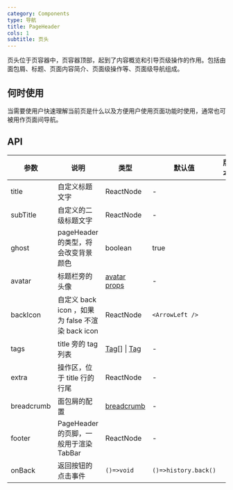 ```yaml
---
category: Components
type: 导航
title: PageHeader
cols: 1
subtitle: 页头
---
```


页头位于页容器中，页容器顶部，起到了内容概览和引导页级操作的作用。包括由面包屑、标题、页面内容简介、页面级操作等、页面级导航组成。

## 何时使用

当需要使用户快速理解当前页是什么以及方便用户使用页面功能时使用，通常也可被用作页面间导航。

## API

| 参数 | 说明 | 类型 | 默认值 | 版本 |
| --- | --- | --- | --- | --- |
| title | 自定义标题文字 | ReactNode | - |  |
| subTitle | 自定义的二级标题文字 | ReactNode | - |  |
| ghost | pageHeader 的类型，将会改变背景颜色 | boolean | true |  |
| avatar | 标题栏旁的头像 | [avatar props](/components/avatar/) | - |  |
| backIcon | 自定义 back icon ，如果为 false 不渲染 back icon | ReactNode | `<ArrowLeft />` |  |
| tags | title 旁的 tag 列表 | [Tag](https://ant.design/components/tag-cn/)[] \| [Tag](https://ant.design/components/tag-cn/) | - |  |
| extra | 操作区，位于 title 行的行尾 | ReactNode | - |  |
| breadcrumb | 面包屑的配置 | [breadcrumb](https://ant.design/components/breadcrumb-cn/) | - |  |
| footer | PageHeader 的页脚，一般用于渲染 TabBar | ReactNode | - |  |
| onBack | 返回按钮的点击事件 | `()=>void` | `()=>history.back()` |  |

<style>
  [data-theme="dark"] .site-page-header {
    border: 1px solid #303030;
  }
  [data-theme="dark"]  .site-page-header-ghost-wrapper {
    background-color: rgba(255,255,255,0.08);
  }
</style>
